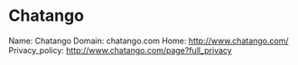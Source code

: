 
# Chatango

Name: Chatango
Domain: chatango.com
Home: http://www.chatango.com/
Privacy_policy: http://www.chatango.com/page?full_privacy

